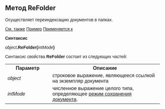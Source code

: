 <html>
<head>
    <title>Document\ReFolder</title>
    <link rel="stylesheet" href="../../../common.css" />
    <style>
        p, h1, table{font-family:Arial;
                    }
        .auto-style1 {
            height: 23px;
        }
    </style>
</head>
<body>
     <h2>Метод ReFolder</h2>
    <p>
       Осуществляет переиндексацию документов в папках.
    </p>
    <p>
        <a href="../Asdoc.html">См. также</a> <u>Пример</u> <a href="../Asdoc.html">Применяется к</a>
    </p>
    <p>
       <strong>Синтаксис</strong>
    </p>
    <p>
       <em>object</em><strong>.ReFolder(</strong><em>intMode</em><strong>)</strong>
    </p>
    <p>
       Синтаксис свойства <strong>ReFolder</strong> состоит из следующих частей:
    </p>
    <table>
        <tr>
            <th width="29%">Параметр</th>
            <th width="71%">Описание</th> 
        </tr>
        <tr>
            <td width="29%"><em>object</em></td>
            <td width="71%">строковое выражение, являющееся ссылкой на экземпляр документа</td>
        </tr>
        <tr>
            <td width="29%" class="auto-style1"><em>intMode</em></td>
            <td width="71%" class="auto-style1">численное выражение целого типа, определяющее <a href="Mode.html">режим сохранения документа</a>.</td>
        </tr>
    </table>
    <br>
</body>
</html>